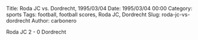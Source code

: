 Title: Roda JC vs. Dordrecht, 1995/03/04
Date: 1995/03/04 00:00
Category: sports
Tags: football, football scores, Roda JC, Dordrecht
Slug: roda-jc-vs-dordrecht
Author: carbonero


Roda JC 2 - 0 Dordrecht
